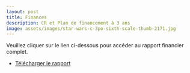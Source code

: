 ```yaml
---
layout: post
title: Finances
description: CR et Plan de financement à 3 ans
image: assets/images/star-wars-c-3po-sixth-scale-thumb-2171.jpg
---
```


Veuillez cliquer sur le lien ci-dessous pour accéder au rapport financier complet.

<ul class="actions">
	<li><a href="/assets/pdf/ibrainstorm_rapport_financier.pdf" class="button special icon fa-download">Télécharger le rapport</a></li>
</ul>
